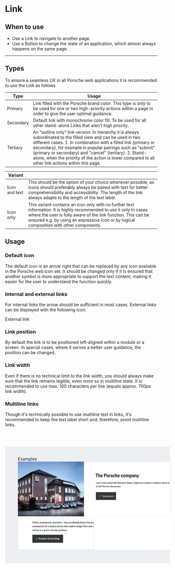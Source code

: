 # Link

<TableOfContents></TableOfContents>

## When to use

- Use a Link to navigate to another page.
- Use a Button to change the state of an application, which almost always happens on the same page.

---

## Types

To ensure a seamless UX in all Porsche web applications it is recommended to use the Link as follows

| Type      | Usage                                                                                                                                                                                                                                                                                                                                                                                                         |
| --------- | ------------------------------------------------------------------------------------------------------------------------------------------------------------------------------------------------------------------------------------------------------------------------------------------------------------------------------------------------------------------------------------------------------------- |
| Primary   | Link filled with the Porsche brand color. This type is only to be used for one or two high-priority actions within a page in order to give the user optimal guidance.                                                                                                                                                                                                                                         |
| Secondary | Default link with monochrome color fill. To be used for all other stand-alone Links that aren't high priority.                                                                                                                                                                                                                                                                                                |
| Tertiary  | An "outline only" link version. In hierarchy it is always subordinated to the filled view and can be used in two different cases. 1. In combination with a filled link (primary or secondary), for example in popular pairings such as "submit" (primary or secondary) and "cancel" (tertiary). 2. Stand-alone, when the priority of the action is lower compared to all other link actions within this page. |

| Variant       |                                                                                                                                                                                                                                                                                 |
| ------------- | ------------------------------------------------------------------------------------------------------------------------------------------------------------------------------------------------------------------------------------------------------------------------------- |
| Icon and text | This should be the option of your choice whenever possible, as icons should preferably always be paired with text for better comprehensibility and accessibility. The length of the link always adapts to the length of the text label.                                         |
| Icon only     | This variant contains an icon only with no further text information. It is highly recommended to use it only in cases where the user is fully aware of the link function. This can be ensured e.g. by using an expressive icon or by logical composition with other components. |

## Usage

### Default icon

The default icon is an arrow right that can be replaced by any icon available in the Porsche web icon set. It should be
changed only if it is ensured that another symbol is more appropriate to support the text content, making it easier for
the user to understand the function quickly.

### Internal and external links

For internal links the arrow should be sufficient in most cases. External links can be displayed with the following
icon:

<p-link icon="external" href="https://www.porsche.com" target="_blank">External link</p-link>

### Link position

By default the link is to be positioned left-aligned within a module or a screen. In special cases, where it serves a
better user guidance, the position can be changed.

### Link width

Even if there is no technical limit to the link width, you should always make sure that the link remains legible, even
more so in multiline state. It is recommended to use max. 100 characters per line (equals approx. 700px link width).

### Multiline links

Though it's technically possible to use multiline text in links, it's recommended to keep the text label short and,
therefore, avoid multiline links.

<div style="background:#EEEFF2; width:100%; margin-top: 64px; padding-top: 32px; padding-left: 42px; padding-bottom: 42px;">
    <p-headline variant="headline-3" tag="h3" style="margin-bottom: 24px;">Examples</p-headline>
    <img src="./assets/link-examples.png" alt=""/>
</div>
